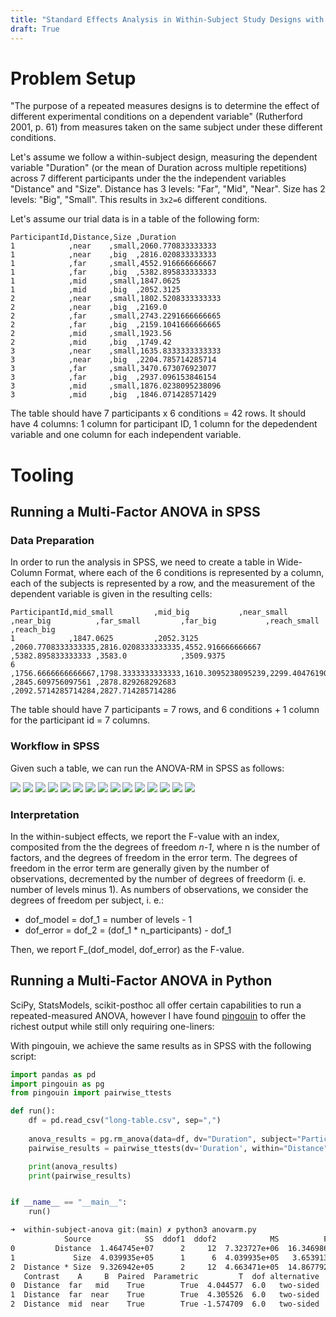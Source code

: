 ```yaml
---
title: "Standard Effects Analysis in Within-Subject Study Designs with SPSS and Python"
draft: True
---
```


# Problem Setup
"The purpose of a repeated measures designs is to determine the effect of different experimental conditions on a dependent
variable" (Rutherford 2001, p. 61) from measures taken on the same subject under these different conditions. 

Let's assume we follow a within-subject design, measuring the dependent variable "Duration" (or the mean of Duration across multiple repetitions) across 7 different participants under the the independent variables "Distance" and "Size". Distance has 3 levels: "Far", "Mid", "Near". Size has 2 levels: "Big", "Small". This results in `3x2=6` different conditions. 

Let's assume our trial data is in a table of the following form:
```csv
ParticipantId,Distance,Size ,Duration
1            ,near    ,small,2060.770833333333
1            ,near    ,big  ,2816.020833333333
1            ,far     ,small,4552.916666666667
1            ,far     ,big  ,5382.895833333333
1            ,mid     ,small,1847.0625
1            ,mid     ,big  ,2052.3125
2            ,near    ,small,1802.5208333333333
2            ,near    ,big  ,2169.0
2            ,far     ,small,2743.2291666666665
2            ,far     ,big  ,2159.1041666666665
2            ,mid     ,small,1923.56
2            ,mid     ,big  ,1749.42
3            ,near    ,small,1635.8333333333333
3            ,near    ,big  ,2204.785714285714
3            ,far     ,small,3470.673076923077
3            ,far     ,big  ,2937.096153846154
3            ,mid     ,small,1876.0238095238096
3            ,mid     ,big  ,1846.071428571429
```

The table should have 7 participants x 6 conditions = 42 rows. It should have 4 columns: 1 column for participant ID, 1 column for the depedendent variable and one column for each independent variable. 

# Tooling 
## Running a Multi-Factor ANOVA in SPSS

### Data Preparation
In order to run the analysis in SPSS, we need to create a table in Wide-Column Format, where each of the 6 conditions is represented by a column, each of the subjects is represented by a row, and the measurement of the dependent variable is given in the resulting cells:

```csv
ParticipantId,mid_small         ,mid_big           ,near_small        ,near_big          ,far_small         ,far_big           ,reach_small       ,reach_big
1            ,1847.0625         ,2052.3125         ,2060.7708333333335,2816.0208333333335,4552.916666666667 ,5382.895833333333 ,3583.0            ,3509.9375
6            ,1756.6666666666667,1798.3333333333333,1610.3095238095239,2299.404761904762 ,2845.609756097561 ,2878.829268292683 ,2092.5714285714284,2827.714285714286
```

The table should have 7 participants = 7 rows, and 6 conditions + 1 column for the participant id = 7 columns.

### Workflow in SPSS
Given such a table, we can run the ANOVA-RM in SPSS as follows:

![](import-data.png)
![](set-csv-format.png)
![](check-columns.png)
![](select-repeated-measures.png)
![](define-factors.png)
![](assign-factors.png)
![](assign-factors-2.png)
![](define-plots.png)
![](define-estimated-means-with-bonf.png)
![](define-options.png)
![](check-outline.png)
![](check-factors.png)
![](interpret-within-subject-effects.png)
![](interpret-pairwise-comparisons-distance.png)
![](interpret-pairwise-comparisons-size.png)

### Interpretation
In the within-subject effects, we report the F-value with an index, composited from the the degrees of freedom _n-1_, where n is the number of factors, and the degrees of freedom in the error term. The degrees of freedom in the error term are generally given by the number of observations, decremented by the number of degrees of freedorm (i. e. number of levels minus 1). As numbers of observations, we consider the degrees of freedom per subject, i. e.:

- dof_model = dof_1 = number of levels - 1
- dof_error = dof_2 = (dof_1 * n_participants) - dof_1

Then, we report F_(dof_model, dof_error) as the F-value.

## Running a Multi-Factor ANOVA in Python
SciPy, StatsModels, scikit-posthoc all offer certain capabilities to run a repeated-measured ANOVA, however I have found [pingouin](https://github.com/raphaelvallat/pingouin) to offer the richest output while still only requiring one-liners:

With pingouin, we achieve the same results as in SPSS with the following script:

```py
import pandas as pd
import pingouin as pg
from pingouin import pairwise_ttests

def run():
    df = pd.read_csv("long-table.csv", sep=",")
    
    anova_results = pg.rm_anova(data=df, dv="Duration", subject="ParticipantId", within=["Distance", "Size"], detailed=True)
    pairwise_results = pairwise_ttests(dv='Duration', within="Distance", subject='ParticipantId', data=df, padjust="bonf")

    print(anova_results)
    print(pairwise_results)


if __name__ == "__main__":
    run()
```


```txt
➜  within-subject-anova git:(main) ✗ python3 anovarm.py
            Source            SS  ddof1  ddof2            MS          F     p-unc  p-GG-corr       np2      eps
0         Distance  1.464745e+07      2     12  7.323727e+06  16.346986  0.000375   0.004655  0.731507  0.56380
1             Size  4.039935e+05      1      6  4.039935e+05   3.653913  0.104487   0.104487  0.378490  1.00000
2  Distance * Size  9.326942e+05      2     12  4.663471e+05  14.867792  0.000565   0.002935  0.712476  0.69261
   Contrast    A     B  Paired  Parametric         T  dof alternative     p-unc    p-corr p-adjust    BF10    hedges
0  Distance  far   mid    True        True  4.044577  6.0   two-sided  0.006768  0.020303     bonf   9.087  1.810697
1  Distance  far  near    True        True  4.305526  6.0   two-sided  0.005062  0.015186     bonf  11.393  1.574290
2  Distance  mid  near    True        True -1.574709  6.0   two-sided  0.166391  0.499173     bonf   0.843 -0.543070
```


